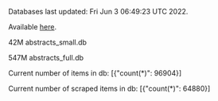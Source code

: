 Databases last updated: Fri Jun  3 06:49:23 UTC 2022. 

Available [here](https://github.com/cbeauhilton/ash-db/releases).


42M	abstracts_small.db

547M	abstracts_full.db

Current number of items in db:
[{"count(*)": 96904}]

Current number of scraped items in db:
[{"count(*)": 64880}]
